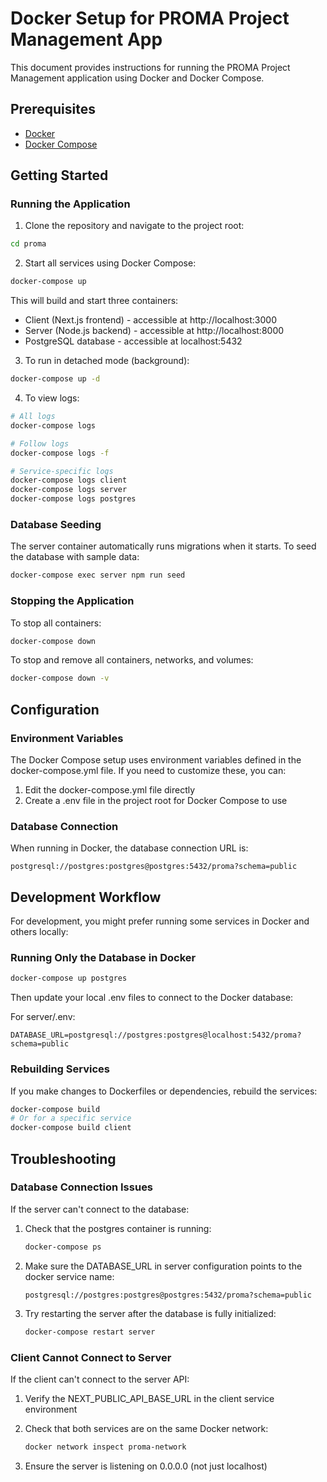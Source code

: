 # Docker Setup for PROMA Project Management App

This document provides instructions for running the PROMA Project Management application using Docker and Docker Compose.

## Prerequisites

- [Docker](https://docs.docker.com/get-docker/)
- [Docker Compose](https://docs.docker.com/compose/install/)

## Getting Started

### Running the Application

1. Clone the repository and navigate to the project root:

```bash
cd proma
```

2. Start all services using Docker Compose:

```bash
docker-compose up
```

This will build and start three containers:
- Client (Next.js frontend) - accessible at http://localhost:3000
- Server (Node.js backend) - accessible at http://localhost:8000
- PostgreSQL database - accessible at localhost:5432

3. To run in detached mode (background):

```bash
docker-compose up -d
```

4. To view logs:

```bash
# All logs
docker-compose logs

# Follow logs
docker-compose logs -f

# Service-specific logs
docker-compose logs client
docker-compose logs server
docker-compose logs postgres
```

### Database Seeding

The server container automatically runs migrations when it starts. To seed the database with sample data:

```bash
docker-compose exec server npm run seed
```

### Stopping the Application

To stop all containers:

```bash
docker-compose down
```

To stop and remove all containers, networks, and volumes:

```bash
docker-compose down -v
```

## Configuration

### Environment Variables

The Docker Compose setup uses environment variables defined in the docker-compose.yml file. If you need to customize these, you can:

1. Edit the docker-compose.yml file directly
2. Create a .env file in the project root for Docker Compose to use

### Database Connection

When running in Docker, the database connection URL is:

```
postgresql://postgres:postgres@postgres:5432/proma?schema=public
```

## Development Workflow

For development, you might prefer running some services in Docker and others locally:

### Running Only the Database in Docker

```bash
docker-compose up postgres
```

Then update your local .env files to connect to the Docker database:

For server/.env:
```
DATABASE_URL=postgresql://postgres:postgres@localhost:5432/proma?schema=public
```

### Rebuilding Services

If you make changes to Dockerfiles or dependencies, rebuild the services:

```bash
docker-compose build
# Or for a specific service
docker-compose build client
```

## Troubleshooting

### Database Connection Issues

If the server can't connect to the database:

1. Check that the postgres container is running:
   ```bash
   docker-compose ps
   ```

2. Make sure the DATABASE_URL in server configuration points to the docker service name:
   ```
   postgresql://postgres:postgres@postgres:5432/proma?schema=public
   ```

3. Try restarting the server after the database is fully initialized:
   ```bash
   docker-compose restart server
   ```

### Client Cannot Connect to Server

If the client can't connect to the server API:

1. Verify the NEXT_PUBLIC_API_BASE_URL in the client service environment

2. Check that both services are on the same Docker network:
   ```bash
   docker network inspect proma-network
   ```

3. Ensure the server is listening on 0.0.0.0 (not just localhost)